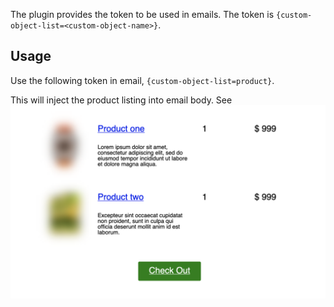 The plugin provides the token to be used in emails. The token is `{custom-object-list=<custom-object-name>}`.

## Usage

Use the following token in email,
`{custom-object-list=product}`.

This will inject the product listing into email body. See ![here](imgs/02-token-replacement.png)
